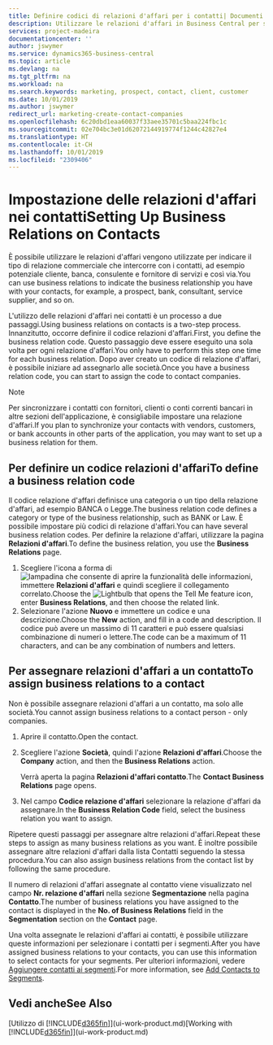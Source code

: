 ```yaml
---
title: Definire codici di relazioni d'affari per i contatti| Documenti Microsoft
description: Utilizzare le relazioni d'affari in Business Central per supportare il marketing e per indicare il tipo di relazione commerciale che intercorre con prospetti e clienti, ad esempio, una banca o un fornitore di servizi.
services: project-madeira
documentationcenter: ''
author: jswymer
ms.service: dynamics365-business-central
ms.topic: article
ms.devlang: na
ms.tgt_pltfrm: na
ms.workload: na
ms.search.keywords: marketing, prospect, contact, client, customer
ms.date: 10/01/2019
ms.author: jswymer
redirect_url: marketing-create-contact-companies
ms.openlocfilehash: 6c20dbd1eaa60037f33aee35701c5baa224fbc1c
ms.sourcegitcommit: 02e704bc3e01d62072144919774f1244c42827e4
ms.translationtype: HT
ms.contentlocale: it-CH
ms.lasthandoff: 10/01/2019
ms.locfileid: "2309406"
---
```

# <a name="setting-up-business-relations-on-contacts"></a><span data-ttu-id="6e2af-103">Impostazione delle relazioni d'affari nei contatti</span><span class="sxs-lookup"><span data-stu-id="6e2af-103">Setting Up Business Relations on Contacts</span></span>
<span data-ttu-id="6e2af-104">È possibile utilizzare le relazioni d'affari vengono utilizzate per indicare il tipo di relazione commerciale che intercorre con i contatti, ad esempio potenziale cliente, banca, consulente e fornitore di servizi e così via.</span><span class="sxs-lookup"><span data-stu-id="6e2af-104">You can use business relations to indicate the business relationship you have with your contacts, for example, a prospect, bank, consultant, service supplier, and so on.</span></span>

<span data-ttu-id="6e2af-105">L'utilizzo delle relazioni d'affari nei contatti è un processo a due passaggi.</span><span class="sxs-lookup"><span data-stu-id="6e2af-105">Using business relations on contacts is a two-step process.</span></span> <span data-ttu-id="6e2af-106">Innanzitutto, occorre definire il codice relazioni d'affari.</span><span class="sxs-lookup"><span data-stu-id="6e2af-106">First, you define the business relation code.</span></span> <span data-ttu-id="6e2af-107">Questo passaggio deve essere eseguito una sola volta per ogni relazione d'affari.</span><span class="sxs-lookup"><span data-stu-id="6e2af-107">You only have to perform this step one time for each business relation.</span></span> <span data-ttu-id="6e2af-108">Dopo aver creato un codice di relazione d'affari, è possibile iniziare ad assegnarlo alle società.</span><span class="sxs-lookup"><span data-stu-id="6e2af-108">Once you have a business relation code, you can start to assign the code to contact companies.</span></span>

> [!NOTE]  
>   <span data-ttu-id="6e2af-109">Per sincronizzare i contatti con fornitori, clienti o conti correnti bancari in altre sezioni dell'applicazione, è consigliabile impostare una relazione d'affari.</span><span class="sxs-lookup"><span data-stu-id="6e2af-109">If you plan to synchronize your contacts with vendors, customers, or bank accounts in other parts of the application, you may want to set up a business relation for them.</span></span>

## <a name="to-define-a-business-relation-code"></a><span data-ttu-id="6e2af-110">Per definire un codice relazioni d'affari</span><span class="sxs-lookup"><span data-stu-id="6e2af-110">To define a business relation code</span></span>
<span data-ttu-id="6e2af-111">Il codice relazione d'affari definisce una categoria o un tipo della relazione d'affari, ad esempio BANCA o Legge.</span><span class="sxs-lookup"><span data-stu-id="6e2af-111">The business relation code defines a category or type of the business relationship, such as BANK or Law.</span></span> <span data-ttu-id="6e2af-112">È possibile impostare più codici di relazione d'affari.</span><span class="sxs-lookup"><span data-stu-id="6e2af-112">You can have several business relation codes.</span></span> <span data-ttu-id="6e2af-113">Per definire la relazione d'affari, utilizzare la pagina **Relazioni d'affari**.</span><span class="sxs-lookup"><span data-stu-id="6e2af-113">To define the business relation, you use the **Business Relations** page.</span></span>

1. <span data-ttu-id="6e2af-114">Scegliere l'icona a forma di ![lampadina che consente di aprire la funzionalità delle informazioni](media/ui-search/search_small.png "Informazioni sull'operazione che si desidera eseguire"), immettere **Relazioni d'affari** e quindi scegliere il collegamento correlato.</span><span class="sxs-lookup"><span data-stu-id="6e2af-114">Choose the ![Lightbulb that opens the Tell Me feature](media/ui-search/search_small.png "Tell me what you want to do") icon, enter **Business Relations**, and then choose the related link.</span></span>
2. <span data-ttu-id="6e2af-115">Selezionare l'azione **Nuovo** e immettere un codice e una descrizione.</span><span class="sxs-lookup"><span data-stu-id="6e2af-115">Choose the **New** action, and fill in a code and description.</span></span> <span data-ttu-id="6e2af-116">Il codice può avere un massimo di 11 caratteri e può essere qualsiasi combinazione di numeri o lettere.</span><span class="sxs-lookup"><span data-stu-id="6e2af-116">The code can be a maximum of 11 characters, and can be any combination of numbers and letters.</span></span>

## <a name="AssignBusRelContact"></a> <span data-ttu-id="6e2af-117">Per assegnare relazioni d'affari a un contatto</span><span class="sxs-lookup"><span data-stu-id="6e2af-117">To assign business relations to a contact</span></span>
<span data-ttu-id="6e2af-118">Non è possibile assegnare relazioni d'affari a un contatto, ma solo alle società.</span><span class="sxs-lookup"><span data-stu-id="6e2af-118">You cannot assign business relations to a contact person - only companies.</span></span>

1. <span data-ttu-id="6e2af-119">Aprire il contatto.</span><span class="sxs-lookup"><span data-stu-id="6e2af-119">Open the contact.</span></span>
2. <span data-ttu-id="6e2af-120">Scegliere l'azione **Società**, quindi l'azione **Relazioni d'affari**.</span><span class="sxs-lookup"><span data-stu-id="6e2af-120">Choose the **Company** action, and then the **Business Relations** action.</span></span>

    <span data-ttu-id="6e2af-121">Verrà aperta la pagina **Relazioni d'affari contatto**.</span><span class="sxs-lookup"><span data-stu-id="6e2af-121">The **Contact Business Relations** page opens.</span></span>
3. <span data-ttu-id="6e2af-122">Nel campo **Codice relazione d'affari** selezionare la relazione d'affari da assegnare.</span><span class="sxs-lookup"><span data-stu-id="6e2af-122">In the **Business Relation Code** field, select the business relation you want to assign.</span></span>

<span data-ttu-id="6e2af-123">Ripetere questi passaggi per assegnare altre relazioni d'affari.</span><span class="sxs-lookup"><span data-stu-id="6e2af-123">Repeat these steps to assign as many business relations as you want.</span></span> <span data-ttu-id="6e2af-124">È inoltre possibile assegnare altre relazioni d'affari dalla lista Contatti seguendo la stessa procedura.</span><span class="sxs-lookup"><span data-stu-id="6e2af-124">You can also assign business relations from the contact list by following the same procedure.</span></span>

<span data-ttu-id="6e2af-125">Il numero di relazioni d'affari assegnate al contatto viene visualizzato nel campo **Nr. relazione d'affari** nella sezione **Segmentazione** nella pagina **Contatto**.</span><span class="sxs-lookup"><span data-stu-id="6e2af-125">The number of business relations you have assigned to the contact is displayed in the **No. of Business Relations** field in the **Segmentation** section on the **Contact** page.</span></span>

<span data-ttu-id="6e2af-126">Una volta assegnate le relazioni d'affari ai contatti, è possibile utilizzare queste informazioni per selezionare i contatti per i segmenti.</span><span class="sxs-lookup"><span data-stu-id="6e2af-126">After you have assigned business relations to your contacts, you can use this information to select contacts for your segments.</span></span> <span data-ttu-id="6e2af-127">Per ulteriori informazioni, vedere [Aggiungere contatti ai segmenti](marketing-add-contact-segment.md).</span><span class="sxs-lookup"><span data-stu-id="6e2af-127">For more information, see [Add Contacts to Segments](marketing-add-contact-segment.md).</span></span>

## <a name="see-also"></a><span data-ttu-id="6e2af-128">Vedi anche</span><span class="sxs-lookup"><span data-stu-id="6e2af-128">See Also</span></span>
<span data-ttu-id="6e2af-129">[Utilizzo di [!INCLUDE[d365fin](includes/d365fin_md.md)]](ui-work-product.md)</span><span class="sxs-lookup"><span data-stu-id="6e2af-129">[Working with [!INCLUDE[d365fin](includes/d365fin_md.md)]](ui-work-product.md)</span></span>
